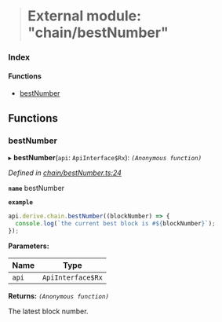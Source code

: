 > # External module: "chain/bestNumber"

### Index

#### Functions

* [bestNumber](_chain_bestnumber_.md#bestnumber)

## Functions

###  bestNumber

▸ **bestNumber**(`api`: `ApiInterface$Rx`): *`(Anonymous function)`*

*Defined in [chain/bestNumber.ts:24](https://github.com/polkadot-js/api/blob/1a80bde/packages/api-derive/src/chain/bestNumber.ts#L24)*

**`name`** bestNumber

**`example`** 
<BR>

```javascript
api.derive.chain.bestNumber((blockNumber) => {
  console.log(`the current best block is #${blockNumber}`);
});
```

**Parameters:**

Name | Type |
------ | ------ |
`api` | `ApiInterface$Rx` |

**Returns:** *`(Anonymous function)`*

The latest block number.